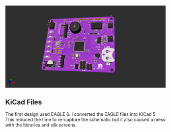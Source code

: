 ![board render](/images/Reflow%20Control%20Board%20Rev%202%203d%20render.jpg)

## KiCad Files
The first design used EAGLE 6. I converted the EAGLE files into KiCad 5. This reduced the time to re-capture the schematic but it also caused a mess with the libraries and silk screens.

